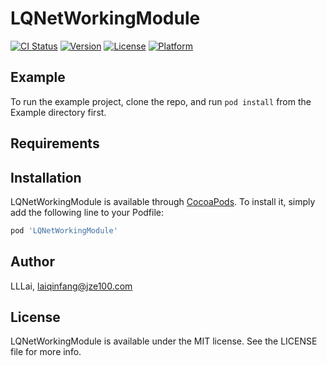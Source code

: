 # LQNetWorkingModule

[![CI Status](https://img.shields.io/travis/LLLai/LQNetWorkingModule.svg?style=flat)](https://travis-ci.org/LLLai/LQNetWorkingModule)
[![Version](https://img.shields.io/cocoapods/v/LQNetWorkingModule.svg?style=flat)](https://cocoapods.org/pods/LQNetWorkingModule)
[![License](https://img.shields.io/cocoapods/l/LQNetWorkingModule.svg?style=flat)](https://cocoapods.org/pods/LQNetWorkingModule)
[![Platform](https://img.shields.io/cocoapods/p/LQNetWorkingModule.svg?style=flat)](https://cocoapods.org/pods/LQNetWorkingModule)

## Example

To run the example project, clone the repo, and run `pod install` from the Example directory first.

## Requirements

## Installation

LQNetWorkingModule is available through [CocoaPods](https://cocoapods.org). To install
it, simply add the following line to your Podfile:

```ruby
pod 'LQNetWorkingModule'
```

## Author

LLLai, laiqinfang@jze100.com

## License

LQNetWorkingModule is available under the MIT license. See the LICENSE file for more info.
